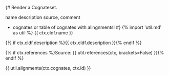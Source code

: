 {# 
 Render a Cognateset.
 
 name
 description
 source, comment
 
 - cognates
 or table of cognates with alingnments!
 #}
{% import 'util.md' as util %}
{{ ctx.cldf.name }}

{% if ctx.cldf.description %}{{ ctx.cldf.description }}{% endif %}

{% if ctx.references %}Source: {{ util.references(ctx, brackets=False) }}{% endif %}

{{ util.alignments(ctx.cognates, ctx.id) }}

